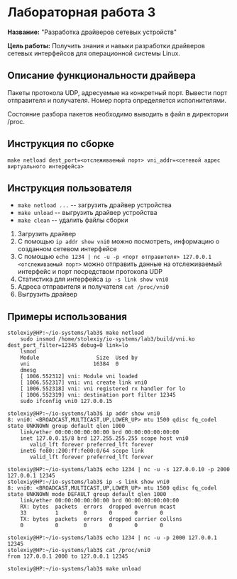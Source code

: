 # Лабораторная работа 3

**Название:** "Разработка драйверов сетевых устройств"

**Цель работы:** Получить знания и навыки разработки драйверов сетевых интерфейсов для операционной системы Linux.

## Описание функциональности драйвера

Пакеты протокола UDP, адресуемые на конкретный порт. Вывести порт отправителя и получателя. Номер порта определяется исполнителями.

Состояние разбора пакетов необходимо выводить в файл в директории /proc.

## Инструкция по сборке

`make netload dest_port=<отслеживаемый порт> vni_addr=<сетевой адрес виртуального интерфейса>`

## Инструкция пользователя

* `make netload ...` -- загрузить драйвер устройства
* `make unload` -- выгрузить драйвер устройства
* `make clean` -- удалить файлы сборки

1. Загрузить драйвер
2. С помощью `ip addr show vni0` можно посмотреть, информацию о созданном сетевом интерфейсе
3. С помощью `echo 1234 | nc -u -p <порт отправителя> 127.0.0.1 <отслеживаемый порт>` можно отправить данные на отслеживаемый интерфейс и порт посредством
протокола UDP
4. Статистика для интерфейса `ip -s link show vni0`
5. Адреса отправителя и получателя `cat /proc/vni0`
6. Выгрузить драйвер 

## Примеры использования
```
stolexiy@HP:~/io-systems/lab3$ make netload
    sudo insmod /home/stolexiy/io-systems/lab3/build/vni.ko dest_port_filter=12345 debug=0 link=lo
    lsmod
    Module                  Size  Used by
    vni                    16384  0
    dmesg
    [ 1006.552312] vni: Module vni loaded
    [ 1006.552317] vni: vni create link vni0
    [ 1006.552318] vni: vni registered rx handler for lo
    [ 1006.552319] vni: destination port filter 12345
    sudo ifconfig vni0 127.0.0.15

stolexiy@HP:~/io-systems/lab3$ ip addr show vni0
8: vni0: <BROADCAST,MULTICAST,UP,LOWER_UP> mtu 1500 qdisc fq_codel state UNKNOWN group default qlen 1000
    link/ether 00:00:00:00:00:00 brd 00:00:00:00:00:00
    inet 127.0.0.15/8 brd 127.255.255.255 scope host vni0
       valid_lft forever preferred_lft forever
    inet6 fe80::200:ff:fe00:0/64 scope link
       valid_lft forever preferred_lft forever
       
stolexiy@HP:~/io-systems/lab3$ echo 1234 | nc -u -s 127.0.0.10 -p 2000 127.0.0.1 12345
stolexiy@HP:~/io-systems/lab3$ ip -s link show vni0
8: vni0: <BROADCAST,MULTICAST,UP,LOWER_UP> mtu 1500 qdisc fq_codel state UNKNOWN mode DEFAULT group default qlen 1000
    link/ether 00:00:00:00:00:00 brd 00:00:00:00:00:00
    RX: bytes  packets  errors  dropped overrun mcast
    33         1        0       0       0       0
    TX: bytes  packets  errors  dropped carrier collsns
    0          0        0       0       0       0

stolexiy@HP:~/io-systems/lab3$ echo 1234 | nc -u -p 2000 127.0.0.1 12345
stolexiy@HP:~/io-systems/lab3$ cat /proc/vni0
from 127.0.0.1 2000 to 127.0.0.1 12345

stolexiy@HP:~/io-systems/lab3$ make unload
```
